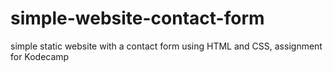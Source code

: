 # simple-website-contact-form
simple static website with a contact form using HTML and CSS, assignment for Kodecamp
